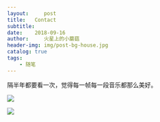 ```yaml
---
layout:     post
title:   Contact
subtitle:   
date:    2018-09-16
author:     火星上的小蘑菇
header-img: img/post-bg-house.jpg
catalog: true
tags:
    - 随笔
---
```


隔半年都要看一次，觉得每一帧每一段音乐都那么美好。

![](https://cdn.jsdelivr.net/gh/wuxiaoxiong1990/pic/2018-09-16/71717971ly1g14yjygp8yj20u015dqan.jpg)

![](https://cdn.jsdelivr.net/gh/wuxiaoxiong1990/pic/2018-09-16/71717971ly1g14ykaxcc1j20u00miwfx.jpg)
